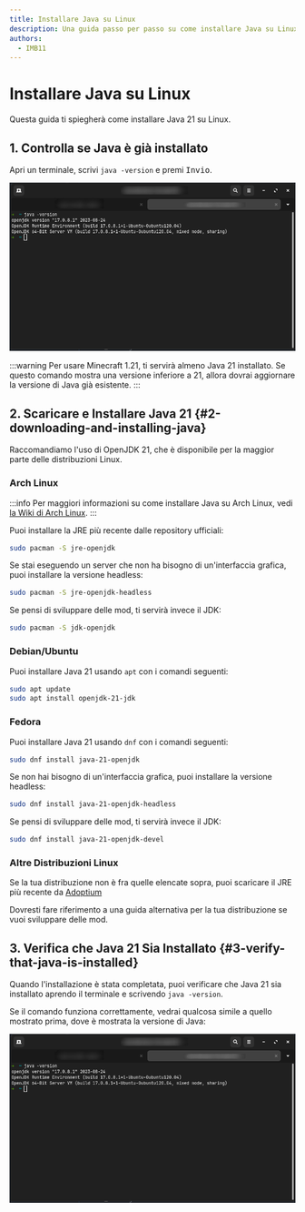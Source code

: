 ```yaml
---
title: Installare Java su Linux
description: Una guida passo per passo su come installare Java su Linux.
authors:
  - IMB11
---
```


# Installare Java su Linux

Questa guida ti spiegherà come installare Java 21 su Linux.

## 1. Controlla se Java è già installato

Apri un terminale, scrivi `java -version` e premi <kbd>Invio</kbd>.

![Terminale con scritto "java -version"](/assets/players/installing-java/linux-java-version.png)

:::warning
Per usare Minecraft 1.21, ti servirà almeno Java 21 installato. Se questo comando mostra una versione inferiore a 21, allora dovrai aggiornare la versione di Java già esistente.
:::

## 2. Scaricare e Installare Java 21 {#2-downloading-and-installing-java}

Raccomandiamo l'uso di OpenJDK 21, che è disponibile per la maggior parte delle distribuzioni Linux.

### Arch Linux

:::info
Per maggiori informazioni su come installare Java su Arch Linux, vedi [la Wiki di Arch Linux](https://wiki.archlinux.org/title/Java).
:::

Puoi installare la JRE più recente dalle repository ufficiali:

```sh
sudo pacman -S jre-openjdk
```

Se stai eseguendo un server che non ha bisogno di un'interfaccia grafica, puoi installare la versione headless:

```sh
sudo pacman -S jre-openjdk-headless
```

Se pensi di sviluppare delle mod, ti servirà invece il JDK:

```sh
sudo pacman -S jdk-openjdk
```

### Debian/Ubuntu

Puoi installare Java 21 usando `apt` con i comandi seguenti:

```sh
sudo apt update
sudo apt install openjdk-21-jdk
```

### Fedora

Puoi installare Java 21 usando `dnf` con i comandi seguenti:

```sh
sudo dnf install java-21-openjdk
```

Se non hai bisogno di un'interfaccia grafica, puoi installare la versione headless:

```sh
sudo dnf install java-21-openjdk-headless
```

Se pensi di sviluppare delle mod, ti servirà invece il JDK:

```sh
sudo dnf install java-21-openjdk-devel
```

### Altre Distribuzioni Linux

Se la tua distribuzione non è fra quelle elencate sopra, puoi scaricare il JRE più recente da [Adoptium](https://adoptium.net/temurin/)

Dovresti fare riferimento a una guida alternativa per la tua distribuzione se vuoi sviluppare delle mod.

## 3. Verifica che Java 21 Sia Installato {#3-verify-that-java-is-installed}

Quando l'installazione è stata completata, puoi verificare che Java 21 sia installato aprendo il terminale e scrivendo `java -version`.

Se il comando funziona correttamente, vedrai qualcosa simile a quello mostrato prima, dove è mostrata la versione di Java:

![Terminale con scritto "java -version"](/assets/players/installing-java/linux-java-version.png)
